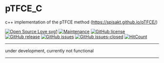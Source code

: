 # pTFCE_C
c++ implementation of the pTFCE method (https://spisakt.github.io/pTFCE/)

[![Open Source Love svg1](https://badges.frapsoft.com/os/v1/open-source.svg?v=103)](https://github.com/spisakt/pTFCE_C)
[![Maintenance](https://img.shields.io/badge/Maintained%3F-yes-green.svg)](https://github.com/spisakt/pTFCE_C/graphs/commit-activity)
[![GitHub license](https://img.shields.io/github/license/spisakt/pTFCE_C.svg)](https://github.com/spisakt/pTFCE_C/blob/master/LICENSE)
[![GitHub release](https://img.shields.io/github/release/spisakt/pTFCE_C.svg)](https://github.com/spisakt/pTFCE_C/releases/)
[![GitHub issues](https://img.shields.io/github/issues/spisakt/pTFCE_C.svg)](https://GitHub.com/spisakt/pTFCE_C/issues/)
[![GitHub issues-closed](https://img.shields.io/github/issues-closed/spisakt/pTFCE_C.svg)](https://GitHub.com/spisakt/pTFCE_C/issues?q=is%3Aissue+is%3Aclosed)
[![HitCount](http://hits.dwyl.io/spisakt/pTFCE_C.svg)](http://hits.dwyl.io/spisakt/pTFCE_C)
*******************************************
under development, currently not functional
********************************************

